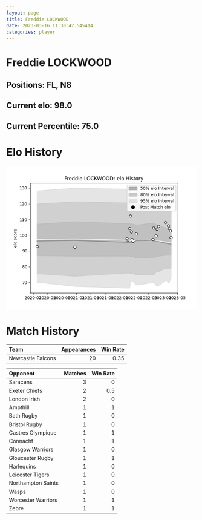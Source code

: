 ```yaml
---  
layout: page  
title: Freddie LOCKWOOD  
date: 2023-03-16 11:30:47.545414  
categories: player  
---
```

# Freddie LOCKWOOD

## Positions: FL, N8

## Current elo: 98.0

## Current Percentile: 75.0

# Elo History


![elo history](history_FreddieLOCKWOOD.png)
# Match History


| Team              |   Appearances |   Win Rate |
|:------------------|--------------:|-----------:|
| Newcastle Falcons |            20 |       0.35 |

| Opponent           |   Matches |   Win Rate |
|:-------------------|----------:|-----------:|
| Saracens           |         3 |        0   |
| Exeter Chiefs      |         2 |        0.5 |
| London Irish       |         2 |        0   |
| Ampthill           |         1 |        1   |
| Bath Rugby         |         1 |        0   |
| Bristol Rugby      |         1 |        0   |
| Castres Olympique  |         1 |        1   |
| Connacht           |         1 |        1   |
| Glasgow Warriors   |         1 |        0   |
| Gloucester Rugby   |         1 |        1   |
| Harlequins         |         1 |        0   |
| Leicester Tigers   |         1 |        0   |
| Northampton Saints |         1 |        0   |
| Wasps              |         1 |        0   |
| Worcester Warriors |         1 |        1   |
| Zebre              |         1 |        1   |